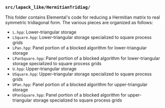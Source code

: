 ### `src/lapack_like/HermitianTridiag/`

This folder contains Elemental's code for reducing a Hermitian matrix to 
real symmetric tridiagonal form. The various pieces are organized as follows:

-  `L.hpp`: Lower-triangular storage
-  `LSquare.hpp`: Lower-triangular storage specialized to
   square process grids
-  `LPan.hpp`: Panel portion of a blocked algorithm for lower-triangular 
   storage
-  `LPanSquare.hpp`: Panel portion of a blocked algorithm for lower-triangular
   storage specialized to square process grids
-  `U.hpp`: Upper-triangular storage
-  `USquare.hpp`: Upper-triangular storage specialized to square process grids
-  `UPan.hpp`: Panel portion of a blocked algorithm for upper-triangular 
   storage
-  `UPanSquare.hpp`: Panel portion of a blocked algorithm for upper-triangular
   storage specialized to square process grids
